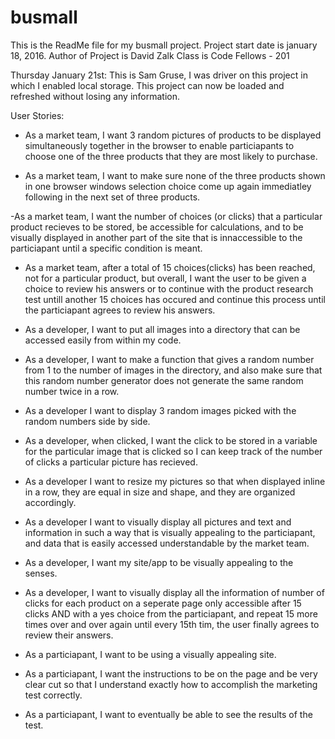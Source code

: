 # busmall
This is the ReadMe file for my busmall project.
Project start date is january 18, 2016.
Author of Project is David Zalk
Class is Code Fellows - 201

Thursday January 21st: This is Sam Gruse, I was driver on this project in which I enabled local storage.  This project can now be loaded and refreshed without losing any information.

User Stories:

- As a market team, I want 3 random pictures of products to be displayed simultaneously together in the browser to enable particiapants to choose one of the three products that they are most likely to purchase.

- As a market team, I want to make sure none of the three products shown in one browser windows selection choice come up again immediatley following in the next set of three products.

-As a market team, I want the number of choices (or clicks) that a particular product recieves to be stored, be accessible for calculations, and to be visually displayed in another part of the site that is innaccessible to the particiapant until a specific condition is meant.

- As a market team, after a total of 15 choices(clicks) has been reached, not for a particular product, but overall, I want the user to be given a choice to review his answers or to continue with the product research test untill another 15 choices has occured and continue this process until the particiapant agrees to review his answers.

- As a developer, I want to put all images into a directory that can be accessed easily from within my code.

- As a developer, I want to make a function that gives a random number from 1 to the number of images in the directory, and also make sure that this random number generator does not generate the same random number twice in a row.

- As a developer I want to display 3 random images picked with the random numbers side by side.

- As a developer, when clicked, I want the click to be stored in a variable for the particular image that is clicked so I can keep track of the number of clicks a particular picture has recieved.

- As a developer I want to resize my pictures so that when displayed inline in a row, they are equal in size and shape, and they are organized accordingly.

- As a developer I want to visually display all pictures and text and information in such a way that is visually appealing to the particiapant, and data that is easily accessed understandable by the market team.

- As a developer, I want my site/app to be visually appealing to the senses.

- As a developer, I want to visually display all the information of number of clicks for each product on a seperate page only accessible after 15 clicks AND with a yes choice from the particiapant, and repeat 15 more times over and over again until every 15th tim, the user finally agrees to review their answers.

- As a particiapant, I want to be using a visually appealing site.

- As a particiapant, I want the instructions to be on the page and be very clear cut so that I understand exactly how to accomplish the marketing test correctly.

- As a particiapant, I want to eventually be able to see the results of the test.
